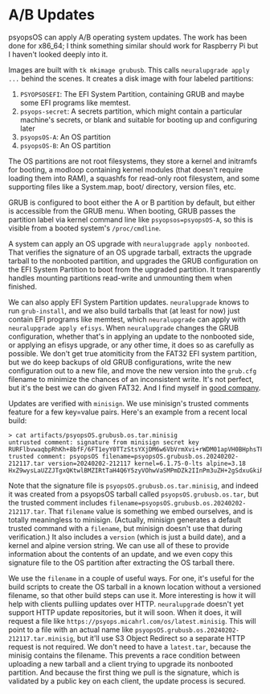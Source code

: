 # A/B Updates

psyopsOS can apply A/B operating system updates.
The work has been done for x86_64;
I think something similar should work for Raspberry Pi but I haven't looked deeply into it.

Images are built with `tk mkimage grubusb`.
This calls `neuralupgrade apply ...` behind the scenes.
It creates a disk image with four labeled partitions:

1. `PSYOPSOSEFI`: The EFI System Partition, containing GRUB and maybe some EFI programs like memtest.
2. `psyops-secret`: A secrets partition, which might contain a particular machine's secrets, or blank and suitable for booting up and configuring later
3. `psyopsOS-A`: An OS partition
4. `psyopsOS-B`: An OS partition

The OS partitions are not root filesystems,
they store a kernel and initramfs for booting,
a modloop containing kernel modules (that doesn't require loading them into RAM),
a squashfs for read-only root filesystem,
and some supporting files like a System.map, boot/ directory, version files, etc.

GRUB is configured to boot either the A or B partition by default,
but either is accessible from the GRUB menu.
When booting, GRUB passes the partition label via kernel command line like `psyopsos=psyopsOS-A`,
so this is visible from a booted system's `/proc/cmdline`.

A system can apply an OS upgrade with `neuralupgrade apply nonbooted`.
That verifies the signature of an OS upgrade tarball,
extracts the upgrade tarball to the nonbooted partition,
and upgrades the GRUB configuration on the EFI System Partition to boot from the upgraded partition.
It transparently handles mounting partitions read-write and unmounting them when finished.

We can also apply EFI System Partition updates.
`neuralupgrade` knows to run `grub-install`,
and we also build tarballs that (at least for now) just contain EFI programs like memtest,
which `neuralupgrade` can apply with `neuralupgrade apply efisys`.
When `neuralupgrade` changes the GRUB configuration,
whether that's in applying an update to the nonbooted side,
or applying an efisys upgrade,
or any other time,
it does so as carefully as possible.
We don't get true atomiticity from the FAT32 EFI system partition,
but we do keep backups of old GRUB configurations,
write the new configuration out to a new file,
and move the new version into the `grub.cfg` filename
to minimize the chances of an inconsistent write.
It's not perfect, but it's the best we can do given FAT32.
And I find myself in [good company](https://crawshaw.io/blog/jsonfile).

Updates are verified with `minisign`.
We use minisign's trusted comments feature for a few key=value pairs.
Here's an example from a recent local build:

```text
> cat artifacts/psyopsOS.grubusb.os.tar.minisig
untrusted comment: signature from minisign secret key
RURFlbvwaqbpRhKh+8bfF/6FT1eyY0TTzStsYXjDM6w6VbVrmXvi+rWDM01apVH0BHphsTFNrE15r8LbmZuCe9BcWBm3AQBPiwQ=
trusted comment: psyopsOS filename=psyopsOS.grubusb.os.20240202-212117.tar version=20240202-212117 kernel=6.1.75-0-lts alpine=3.18
HxZ9wysLaUZZJTgxQKtwlBMZIRtTaH4Q6Y5zyVOhwVaSMPmDZk2IInPm3uZH+2gSdxuGkiRF1CV68y7w/5ahCg==
```

Note that the signature file is `psyopsOS.grubusb.os.tar.minisig`,
and indeed it was created from a psyopsOS tarball called `psyopsOS.grubusb.os.tar`,
but the trusted comment includes
`filename=psyopsOS.grubusb.os.20240202-212117.tar`.
That `filename` value is something we embed ourselves, and is totally meaningless to minisign.
(Actually, minisign generates a default trusted command with a `filename`,
but minisign doesn't use that during verification.)
It also includes a `version` (which is just a build date),
and a kernel and alpine version string.
We can use all of these to provide information about the contents of an update,
and we even copy this signature file to the OS partition after extracting the OS tarball there.

We use the `filename` in a couple of useful ways.
For one, it's useful for the build scripts to create the OS tarball in a known location
without a versioned filename,
so that other build steps can use it.
More interesting is how it will help with clients pulliing updates over HTTP.
`neuralupgrade` doesn't yet support HTTP update repositories,
but it will soon.
When it does, it will request a file like `https://psyops.micahrl.com/os/latest.minisig`.
This will point to a file with an actual name like `psyopsOS.grubusb.os.20240202-212117.tar.minisig`,
but it'll use S3 Object Redirect so a separate HTTP request is not required.
We don't need to have a `latest.tar`,
because the minisig contains the filename.
This prevents a race condition between uploading a new tarball and a client trying to upgrade its nonbooted partition.
And because the first thing we pull is the signature,
which is validated by a public key on each client,
the update process is secured.
